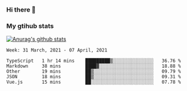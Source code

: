 ### Hi there 👋

### My gtihub stats

[![Anurag's github stats](https://github-readme-stats.vercel.app/api?username=gaozhidong)](https://github.com/gaozhidong/github-readme-stats)

<!--START_SECTION:waka-->
```text
Week: 31 March, 2021 - 07 April, 2021

TypeScript   1 hr 14 mins    █████████▒░░░░░░░░░░░░░░░   36.76 % 
Markdown     38 mins         ████▓░░░░░░░░░░░░░░░░░░░░   18.88 % 
Other        19 mins         ██▒░░░░░░░░░░░░░░░░░░░░░░   09.79 % 
JSON         18 mins         ██▒░░░░░░░░░░░░░░░░░░░░░░   09.31 % 
Vue.js       15 mins         ██░░░░░░░░░░░░░░░░░░░░░░░   07.78 % 
```
<!--END_SECTION:waka-->